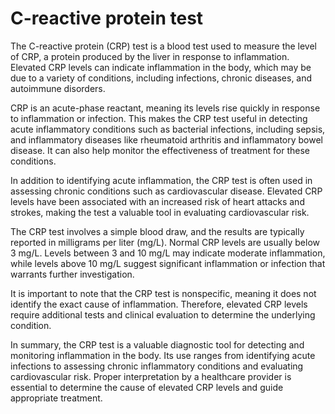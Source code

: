 # C-reactive protein test

The C-reactive protein (CRP) test is a blood test used to measure the level of CRP, a protein produced by the liver in response to inflammation. Elevated CRP levels can indicate inflammation in the body, which may be due to a variety of conditions, including infections, chronic diseases, and autoimmune disorders.

CRP is an acute-phase reactant, meaning its levels rise quickly in response to inflammation or infection. This makes the CRP test useful in detecting acute inflammatory conditions such as bacterial infections, including sepsis, and inflammatory diseases like rheumatoid arthritis and inflammatory bowel disease. It can also help monitor the effectiveness of treatment for these conditions.

In addition to identifying acute inflammation, the CRP test is often used in assessing chronic conditions such as cardiovascular disease. Elevated CRP levels have been associated with an increased risk of heart attacks and strokes, making the test a valuable tool in evaluating cardiovascular risk.

The CRP test involves a simple blood draw, and the results are typically reported in milligrams per liter (mg/L). Normal CRP levels are usually below 3 mg/L. Levels between 3 and 10 mg/L may indicate moderate inflammation, while levels above 10 mg/L suggest significant inflammation or infection that warrants further investigation.

It is important to note that the CRP test is nonspecific, meaning it does not identify the exact cause of inflammation. Therefore, elevated CRP levels require additional tests and clinical evaluation to determine the underlying condition.

In summary, the CRP test is a valuable diagnostic tool for detecting and monitoring inflammation in the body. Its use ranges from identifying acute infections to assessing chronic inflammatory conditions and evaluating cardiovascular risk. Proper interpretation by a healthcare provider is essential to determine the cause of elevated CRP levels and guide appropriate treatment.